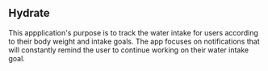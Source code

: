 ## Hydrate
This appplication's purpose is to track the water intake for users according to their body weight and intake goals.
The app focuses on notifications that will constantly remind the user to continue working on their water intake goal.
